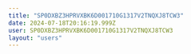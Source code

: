 ```yaml
---
title: "SP0DXBZ3HPRVXBK6D001710G1317V2TNQXJ8TCW3"
date: 2024-07-18T20:16:19.999Z
user: SP0DXBZ3HPRVXBK6D001710G1317V2TNQXJ8TCW3
layout: "users"
---
```

    